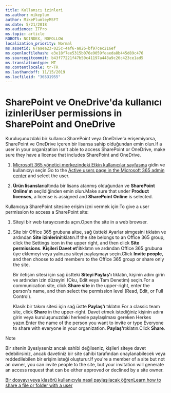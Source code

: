 ```yaml
---
title: Kullanıcı izinleri
ms.author: mikeplum
author: MikePlumleyMSFT
ms.date: 5/21/2018
ms.audience: ITPro
ms.topic: article
ROBOTS: NOINDEX, NOFOLLOW
localization_priority: Normal
ms.assetid: 67aaea23-025c-4af6-a826-bf97cec216ef
ms.openlocfilehash: e3e18f7ee5315b076e9059feaeda8b445d89c476
ms.sourcegitcommit: b43f77221f47b50c41197a448a9c26c423ce1ad5
ms.translationtype: MT
ms.contentlocale: tr-TR
ms.lasthandoff: 11/15/2019
ms.locfileid: "36531955"
---
```

# <a name="user-permissions-in-sharepoint-and-onedrive"></a><span data-ttu-id="b3151-102">SharePoint ve OneDrive'da kullanıcı izinleri</span><span class="sxs-lookup"><span data-stu-id="b3151-102">User permissions in SharePoint and OneDrive</span></span>

<span data-ttu-id="b3151-103">Kuruluşunuzdaki bir kullanıcı SharePoint veya OneDrive'a erişemiyorsa, SharePoint ve OneDrive içeren bir lisansa sahip olduğundan emin olun.</span><span class="sxs-lookup"><span data-stu-id="b3151-103">If a user in your organization isn't able to access SharePoint or OneDrive, make sure they have a license that includes SharePoint and OneDrive.</span></span> 
  
1. <span data-ttu-id="b3151-104">[Microsoft 365 yönetici merkezindeki Etkin kullanıcılar sayfasına](https://portal.office.com/adminportal/home#/users) gidin ve kullanıcıyı seçin.</span><span class="sxs-lookup"><span data-stu-id="b3151-104">Go to the [Active users page in the Microsoft 365 admin center](https://portal.office.com/adminportal/home#/users) and select the user.</span></span> 
    
2. <span data-ttu-id="b3151-105">**Ürün lisansları**altında bir lisans atanmış olduğundan ve **SharePoint Online'ın** seçildiğinden emin olun.</span><span class="sxs-lookup"><span data-stu-id="b3151-105">Make sure that under **Product licenses**, a license is assigned and **SharePoint Online** is selected.</span></span> 
    
 <span data-ttu-id="b3151-106">Kullanıcıya SharePoint sitesine erişim izni vermek için:</span><span class="sxs-lookup"><span data-stu-id="b3151-106">To give a user permission to access a SharePoint site:</span></span> 
  
1. <span data-ttu-id="b3151-107">Siteyi bir web tarayıcısında açın.</span><span class="sxs-lookup"><span data-stu-id="b3151-107">Open the site in a web browser.</span></span>
    
2. <span data-ttu-id="b3151-108">Site bir Office 365 grubuna aitse, sağ üstteki Ayarlar simgesini tıklatın ve ardından **Site izinlerini**tıklatın.</span><span class="sxs-lookup"><span data-stu-id="b3151-108">If the site belongs to an Office 365 group, click the Settings icon in the upper right, and then click **Site permissions**.</span></span> <span data-ttu-id="b3151-109">**Kişileri Davet et'i**tıklatın ve ardından Office 365 grubuna üye eklemeyi veya yalnızca siteyi paylaşmayı seçin.</span><span class="sxs-lookup"><span data-stu-id="b3151-109">Click **Invite people**, and then choose to add members to the Office 365 group or share only the site.</span></span> 
    
    <span data-ttu-id="b3151-110">Bir iletişim sitesi için sağ üstteki **Siteyi Paylaş'ı** tıklatın, kişinin adını girin ve ardından izin düzeyini (Oku, Edit veya Tam Denetim) seçin.</span><span class="sxs-lookup"><span data-stu-id="b3151-110">For a communication site, click **Share site** in the upper-right, enter the person's name, and then select the permission level (Read, Edit, or Full Control).</span></span> 
    
    <span data-ttu-id="b3151-111">Klasik bir takım sitesi için sağ üstte **Paylaş'ı** tıklatın.</span><span class="sxs-lookup"><span data-stu-id="b3151-111">For a classic team site, click **Share** in the upper-right.</span></span> <span data-ttu-id="b3151-112">Davet etmek istediğiniz kişinin adını girin veya kuruluşunuzdaki herkesle paylaşılması gereken Herkes yazın.</span><span class="sxs-lookup"><span data-stu-id="b3151-112">Enter the name of the person you want to invite or type Everyone to share with everyone in your organization.</span></span> <span data-ttu-id="b3151-113">**Paylaş'ı**tıklatın.</span><span class="sxs-lookup"><span data-stu-id="b3151-113">Click **Share**.</span></span>
    
> [!NOTE]
> <span data-ttu-id="b3151-114">Bir sitenin üyesiyseniz ancak sahibi değilseniz, kişileri siteye davet edebilirsiniz, ancak davetiniz bir site sahibi tarafından onaylanabilecek veya reddedilebilen bir erişim isteği oluşturur.</span><span class="sxs-lookup"><span data-stu-id="b3151-114">If you're a member of a site but not an owner, you can invite people to the site, but your invitation will generate an access request that can be either approved or declined by a site owner.</span></span> 
  
[<span data-ttu-id="b3151-115">Bir dosyayı veya klasörü kullanıcıyla nasıl paylaşılacak öğren</span><span class="sxs-lookup"><span data-stu-id="b3151-115">Learn how to share a file or folder with a user</span></span>](https://go.microsoft.com/fwlink/?linkid=533408)
  

